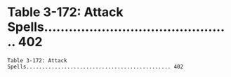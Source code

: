 # Table 3-172: Attack Spells.............................................. 402

```
Table 3-172: Attack Spells.............................................. 402

```
